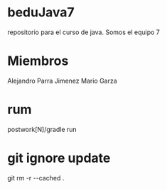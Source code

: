 # beduJava7
repositorio para el curso de java. Somos el equipo 7

# Miembros

Alejandro Parra Jimenez
Mario Garza


# rum
postwork[N]/gradle run

# git ignore update
git rm -r --cached .


